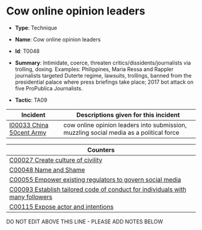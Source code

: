 # Cow online opinion leaders

* **Type**: Technique

* **Name**: Cow online opinion leaders

* **Id**: T0048

* **Summary**: Intimidate, coerce, threaten critics/dissidents/journalists via trolling, doxing. Examples: Philippines, Maria Ressa and Rappler journalists targeted Duterte regime, lawsuits, trollings, banned from the presidential palace where press briefings take place; 2017 bot attack on five ProPublica Journalists.

* **Tactic**: TA09


| Incident | Descriptions given for this incident |
| -------- | -------------------- |
| [I00033 China 50cent Army](../incidents/I00033.md) | cow online opinion leaders into submission, muzzling social media as a political force |



| Counters |
| -------- |
| [C00027 Create culture of civility](../counters/C00027.md) |
| [C00048 Name and Shame](../counters/C00048.md) |
| [C00055 Empower existing regulators to govern social media](../counters/C00055.md) |
| [C00093 Establish tailored code of conduct for individuals with many followers](../counters/C00093.md) |
| [C00115 Expose actor and intentions](../counters/C00115.md) |


DO NOT EDIT ABOVE THIS LINE - PLEASE ADD NOTES BELOW